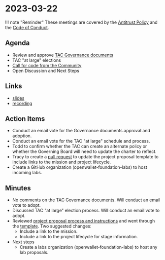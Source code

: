 [//]: # (SPDX-License-Identifier: CC-BY-4.0)

# 2023-03-22

!!! note "Reminder"
    These meetings are covered by the [Antitrust Policy](../../governance/antitrust.md) and the [Code of Conduct](../../governance/code-of-conduct.md).

## Agenda
- Review and approve [TAC Governance documents](../../governance/index.md)
- TAC "at large" elections
- [Call for code from the Community](https://github.com/openwallet-foundation/project-proposals)
- Open Discussion and Next Steps

## Links
- [slides](https://docs.google.com/presentation/d/1BosxUxi5BIv91cKMjoBUa69QWQTUw8DGbtFuycS_xpQ/edit#slide=id.g21f63e63bba_0_77)
- [recording](https://zoom.us/rec/play/04jjFcUXwtlSYO0OJgN4tCc9tDjXygs04FsH6wzZDuucrdQsZR3beuyYGnRqsTw2BsgFgCZxi-CFcC85.sAU9QzNFRbtnGGkq?startTime=1679493218000&_x_zm_rtaid=rTnHFQ2HRwq4o3oW3Fpq4w.1679500821270.911d87159bbb5d8292eb4807218bd6b5&_x_zm_rhtaid=904)

## Action Items
- Conduct an email vote for the Governance documents approval and adoption.
- Conduct an email vote for the TAC "at large" schedule and process.
- Todd to confirm whether the TAC can create an alternate policy or whether the Governing Board will need to update the charter to reflect.
- Tracy to create a [pull request](https://github.com/openwallet-foundation/project-proposals/pull/6) to update the project proposal template to include links to the mission and project lifecycle.
- Create a GitHub organization (openwallet-foundation-labs) to host incoming labs.

## Minutes
- No comments on the TAC Governance documents. Will conduct an email vote to adopt.
- Discussed TAC "at large" election process. Will conduct an email vote to adopt.
- Reviewed [project proposal process and instructions](https://github.com/openwallet-foundation/project-proposals) and went through the [template](https://github.com/openwallet-foundation/project-proposals/blob/main/proposal-template.md). Two suggested changes:
    - Include a link to the mission.
    - Include a link to the project lifecycle for stage information.
- Next steps
    - Create a labs organization (openwallet-foundation-labs) to host any lab proposals.

